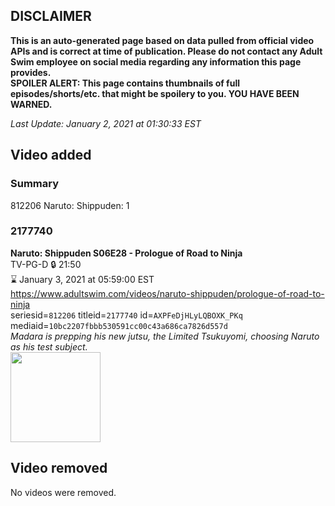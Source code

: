## DISCLAIMER
**This is an auto-generated page based on data pulled from official video APIs and is correct at time of publication. Please do not contact any Adult Swim employee on social media regarding any information this page provides.**  
**SPOILER ALERT: This page contains thumbnails of full episodes/shorts/etc. that might be spoilery to you. YOU HAVE BEEN WARNED.**  

_Last Update: January 2, 2021 at 01:30:33 EST_
## Video added
### Summary
812206 Naruto: Shippuden: 1  
### 2177740
**Naruto: Shippuden S06E28 - Prologue of Road to Ninja**  
TV-PG-D 🔒 21:50  
⌛ January 3, 2021 at 05:59:00 EST  
https://www.adultswim.com/videos/naruto-shippuden/prologue-of-road-to-ninja  
seriesid=`812206` titleid=`2177740` id=`AXPFeDjHLyLQBOXK_PKq` mediaid=`10bc2207fbbb530591cc00c43a686ca7826d557d`  
_Madara is prepping his new jutsu, the Limited Tsukuyomi, choosing Naruto as his test subject._  
<a href="https://media.cdn.adultswim.com/uploads/20200806/thumbnails/2_20861630533-narutoshippuden_311_PrologueofRoadtoNinja.jpg"><img src="https://media.cdn.adultswim.com/uploads/20200806/thumbnails/2_20861630533-narutoshippuden_311_PrologueofRoadtoNinja.jpg" height="144px" /></a>
## Video removed
No videos were removed.  
